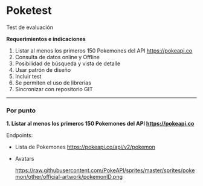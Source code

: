 # Poketest

Test de evaluación

**Requerimientos e indicaciones**

1. Listar al menos los primeros 150 Pokemones del API https://pokeapi.co
2. Consulta de datos online y Offline
3. Posibilidad de búsqueda y vista de detalle
4. Usar patrón de diseño
5. Incluir test
6. Se permiten el uso de librerias
7. Sincronizar con repositorio GIT

---

### Por punto

**1. Listar al menos los primeros 150 Pokemones del API https://pokeapi.co**

Endpoints:
  
- Lista de Pokemones
    https://pokeapi.co/api/v2/pokemon

- Avatars

    https://raw.githubusercontent.com/PokeAPI/sprites/master/sprites/pokemon/other/official-artwork/pokemonID.png

